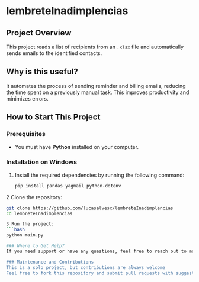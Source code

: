 # lembreteInadimplencias

## Project Overview
This project reads a list of recipients from an `.xlsx` file and automatically sends emails to the identified contacts.

## Why is this useful?
It automates the process of sending reminder and billing emails, reducing the time spent on a previously manual task. This improves productivity and minimizes errors.

##  How to Start This Project

### Prerequisites
- You must have **Python** installed on your computer.

### Installation on Windows

1. Install the required dependencies by running the following command:  
   ```bash  
   pip install pandas yagmail python-dotenv  

2 Clone the repository:  
   ```bash  
git clone https://github.com/lucasalvesx/lembreteInadimplencias  
cd lembreteInadimplencias

3 Run the project:
   ```bash
python main.py  

### Where to Get Help?
If you need support or have any questions, feel free to reach out to me on LinkedIn. I'll reply as soon as possible

### Maintenance and Contributions
This is a solo project, but contributions are always welcome
Feel free to fork this repository and submit pull requests with suggestions and improvements.
